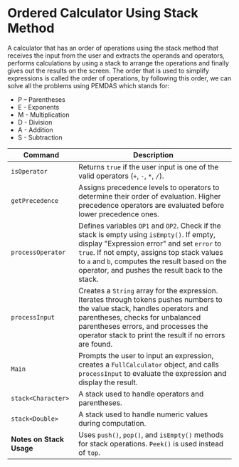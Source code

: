 <h1> Ordered Calculator Using Stack Method </h1>
A calculator that has an order of operations using the stack method that receives the input from the user and extracts the operands and operators, performs calculations by using a stack to arrange the operations and finally gives out the results on the screen. The order that is used to simplify expressions is called the order of operations, by following this order, we can solve all the problems using PEMDAS which stands for:

- P – Parentheses
- E - Exponents
- M - Multiplication
- D - Division
- A - Addition
- S - Subtraction



| **Command**       | **Description**                                                                                   |
| ----------------- | ------------------------------------------------------------------------------------------------- |
| `isOperator`      | Returns `true` if the user input is one of the valid operators (`+`, `-`, `*`, `/`).            |
| `getPrecedence`   | Assigns precedence levels to operators to determine their order of evaluation. Higher precedence operators are evaluated before lower precedence ones. |
| `processOperator` | Defines variables `OP1` and `OP2`. Check if the stack is empty using `isEmpty()`. If empty, display "Expression error" and set `error` to `true`. If not empty, assigns top stack values to `a` and `b`, computes the result based on the operator, and pushes the result back to the stack. |
| `processInput`    | Creates a `String` array for the expression. Iterates through tokens pushes numbers to the value stack, handles operators and parentheses, checks for unbalanced parentheses errors, and processes the operator stack to print the result if no errors are found. |
| `Main`            | Prompts the user to input an expression, creates a `FullCalculator` object, and calls `processInput` to evaluate the expression and display the result. |
| `stack<Character>`| A stack used to handle operators and parentheses.                                                |
| `stack<Double>`   | A stack used to handle numeric values during computation.                                         |
| **Notes on Stack Usage** | Uses `push()`, `pop()`, and `isEmpty()` methods for stack operations. `Peek()` is used instead of `top`. |
